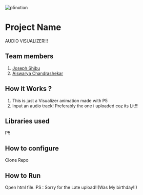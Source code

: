 

![p5notion](https://github.com/user-attachments/assets/51c7453c-b15a-4452-91fa-f42c1c9bf975)



# Project Name
AUDIO VISUALIZER!!!
## Team members
1. [Joseph Shibu](https://github.com/SharkSpidy)
2. [Aiswarya Chandrashekar](https://github.com/Techkunjan)
## How it Works ?
1. This is just a Visualizer animation made with P5
2. Input an audio track! Preferably the one i uploaded coz its Lit!!!
## Libraries used
P5
## How to configure
Clone Repo
## How to Run
Open html file.
PS : Sorry for the Late upload!!(Was My birthday!!)
